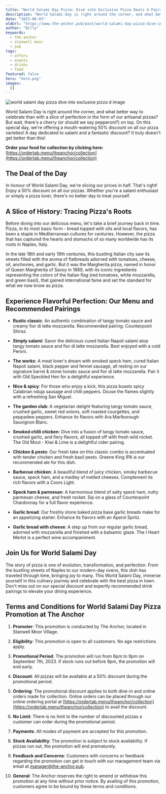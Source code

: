 ```yaml
---
title: "World Salami Day Pizza: Dive into Exclusive Pizza Deals & Pairings!"
description: "World Salami Day is right around the corner, and what better way to celebrate than with a slice of perfection in the form of our artisanal pizzas? But wait, there's a cherry (or should we say pepperoni?) on top. On this special day, we're offering a mouth-watering 50% discount on all our pizza varieties! A day dedicated to salami and a fantastic discount? It truly doesn't get better than this!Order your food for collection by clicking here:https://ordertab.menu/theanchor/collectionThe Deal of th"
date: "2023-09-03"
oldUrl: "https://www.the-anchor.pub/post/world-salami-day-pizza-dive-into-exclusive-pizza-d"
author: "Billy"
keywords:
  - the anchor
  - stanwell moor
  - pub
tags:
  - offers
  - events
  - drinks
  - food
featured: false
hero: "hero.png"
images:
  []
---
```


  

![world salami day pizza dive into exclusive pizza d image](/content/blog/world-salami-day-pizza-dive-into-exclusive-pizza-d/hero.png)

  

World Salami Day is right around the corner, and what better way to celebrate than with a slice of perfection in the form of our artisanal pizzas? But wait, there's a cherry (or should we say pepperoni?) on top. On this special day, we're offering a mouth-watering 50% discount on all our pizza varieties! A day dedicated to salami and a fantastic discount? It truly doesn't get better than this!

  

**Order your food for collection by clicking here:**[https://ordertab.menu/theanchor/collection](https://ordertab.menu/theanchor/collection)

  

## The Deal of the Day

In honour of World Salami Day, we're slicing our prices in half. That's right! Enjoy a 50% discount on all our pizzas. Whether you're a salami enthusiast or simply a pizza lover, there's no better day to treat yourself.

  

## A Slice of History: Tracing Pizza's Roots

Before diving into our delicious menu, let's take a brief journey back in time. Pizza, in its most basic form - bread topped with oils and local flavors, has been a staple in Mediterranean cultures for centuries. However, the pizza that has captured the hearts and stomachs of so many worldwide has its roots in Naples, Italy.

In the late 18th and early 19th centuries, this bustling Italian city saw its streets filled with the aroma of flatbreads adorned with tomatoes, cheese, oil, anchovies, and garlic. But it was the Margherita pizza, named in honor of Queen Margherita of Savoy in 1889, with its iconic ingredients representing the colors of the Italian flag (red tomatoes, white mozzarella, and green basil), that gained international fame and set the standard for what we now know as pizza.

  

## Experience Flavorful Perfection: Our Menu and Recommended Pairings

*   **Rustic classic**: An authentic combination of tangy tomato sauce and creamy fior di latte mozzarella. Recommended pairing: Counterpoint Shiraz.
    
*   **Simply salami**: Savor the delicious cured Italian Napoli salami atop tangy tomato sauce and fior di latte mozzarella. Best enjoyed with a cold Peroni.
    
*   **The works**: A meat lover's dream with smoked speck ham, cured Italian Napoli salami, black pepper and fennel sausage, all resting on our signature barrel & stone tomato sauce and fior di latte mozzarella. Pair it with Old Speckled Hen for a delightful experience.
    
*   **Nice & spicy**: For those who enjoy a kick, this pizza boasts spicy Calabrian nduja sausage and chilli peppers. Douse the flames slightly with a refreshing San Miguel.
    
*   **The garden club**: A vegetarian delight featuring tangy tomato sauce, crushed garlic, sweet red onions, soft roasted courgettes, and peppadew peppers. Enhance its flavors with Ara Marlborough Sauvignon Blanc.
    
*   **Smoked chilli chicken**: Dive into a fusion of tangy tomato sauce, crushed garlic, and fiery flavors, all topped off with fresh wild rocket. The Old Mout - Kiwi & Lime is a delightful cider pairing.
    
*   **Chicken & pesto**: Our fresh take on this classic combo is accentuated with tender chicken and fresh basil pesto. Greene King IPA is our recommended ale for this dish.
    
*   **Barbecue chicken**: A beautiful blend of juicy chicken, smoky barbecue sauce, speck ham, and a medley of melted cheeses. Complement its rich flavors with a Coors Light.
    
*   **Speck ham & parmesan**: A harmonious blend of salty speck ham, nutty parmesan cheese, and fresh rocket. Sip on a glass of Counterpoint Chardonnay for a full flavor experience.
    
*   **Garlic bread**: Our freshly stone baked pizza base garlic breads make for an appetizing starter. Enhance its flavors with an Aperol Spritz.
    
*   **Garlic bread with cheese**: A step up from our regular garlic bread, adorned with mozzarella and finished with a balsamic glaze. The I Heart Merlot is a perfect wine accompaniment.
    

## Join Us for World Salami Day

The story of pizza is one of evolution, transformation, and perfection. From the bustling streets of Naples to our modern-day ovens, this dish has traveled through time, bringing joy to many. This World Salami Day, immerse yourself in this culinary journey and celebrate with the best pizza in town. Don't miss out on our special discount and expertly recommended drink pairings to elevate your dining experience.

  

## Terms and Conditions for World Salami Day Pizza Promotion at The Anchor

1.  **Promoter**: This promotion is conducted by The Anchor, located in Stanwell Moor Village.
    
2.  **Eligibility**: This promotion is open to all customers. No age restrictions apply.
    
3.  **Promotional Period**: The promotion will run from 6pm to 9pm on September 7th, 2023. If stock runs out before 9pm, the promotion will end early.
    
4.  **Discount**: All pizzas will be available at a 50% discount during the promotional period.
    
5.  **Ordering**: The promotional discount applies to both dine-in and online orders made for collection. Online orders can be placed through our online ordering portal at [https://ordertab.menu/theanchor/collection](https://ordertab.menu/theanchor/collection) to avail the discount.
    
6.  **No Limit**: There is no limit to the number of discounted pizzas a customer can order during the promotional period.
    
7.  **Payments**: All modes of payment are accepted for this promotion.
    
8.  **Stock Availability**: The promotion is subject to stock availability. If pizzas run out, the promotion will end prematurely.
    
9.  **Feedback and Concerns**: Customers with concerns or feedback regarding the promotion can get in touch with our management team via email at [manager@the-anchor.pub](mailto:manager@the-anchor.pub).
    
10.  **General**: The Anchor reserves the right to amend or withdraw this promotion at any time without prior notice. By availing of this promotion, customers agree to be bound by these terms and conditions.

